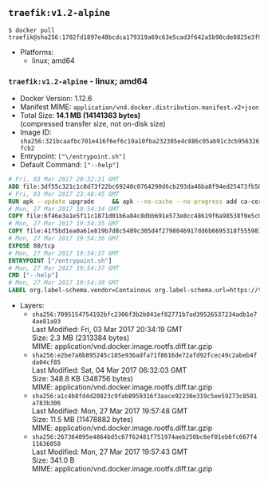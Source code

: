 ## `traefik:v1.2-alpine`

```console
$ docker pull traefik@sha256:1702fd1897e48bcdca179319a69c63e5cad3f642a5b90cde8825e3f936ee7d7f
```

-	Platforms:
	-	linux; amd64

### `traefik:v1.2-alpine` - linux; amd64

-	Docker Version: 1.12.6
-	Manifest MIME: `application/vnd.docker.distribution.manifest.v2+json`
-	Total Size: **14.1 MB (14141363 bytes)**  
	(compressed transfer size, not on-disk size)
-	Image ID: `sha256:321bcaafbc701e416f6ef6c19a10fba232305e4c886c05ab91c3cb956326fcb2`
-	Entrypoint: `["\/entrypoint.sh"]`
-	Default Command: `["--help"]`

```dockerfile
# Fri, 03 Mar 2017 20:32:21 GMT
ADD file:3df55c321c1c8d73f22bc69240c0764290d6cb293da46ba8f94ed25473fb5853 in / 
# Fri, 03 Mar 2017 23:48:45 GMT
RUN apk --update upgrade     && apk --no-cache --no-progress add ca-certificates     && rm -rf /var/cache/apk/*
# Mon, 27 Mar 2017 19:54:34 GMT
COPY file:6f46e3a1e5f11c1871d01b6a84c8dbb691e573e8cc48619f6a98538f0e5c063d in /usr/local/bin/ 
# Mon, 27 Mar 2017 19:54:35 GMT
COPY file:41f5bd1ea0a61e819b7d8c5489c305d4f2798046917dd6b6695318f555981727 in / 
# Mon, 27 Mar 2017 19:54:36 GMT
EXPOSE 80/tcp
# Mon, 27 Mar 2017 19:54:37 GMT
ENTRYPOINT ["/entrypoint.sh"]
# Mon, 27 Mar 2017 19:54:37 GMT
CMD ["--help"]
# Mon, 27 Mar 2017 19:54:38 GMT
LABEL org.label-schema.vendor=Containous org.label-schema.url=https://traefik.io org.label-schema.name=Traefik org.label-schema.description=A modern reverse-proxy org.label-schema.version=v1.2.1 org.label-schema.docker.schema-version=1.0
```

-	Layers:
	-	`sha256:7095154754192bfc2306f3b2b841ef82771b7ad39526537234adb1e74ae81a93`  
		Last Modified: Fri, 03 Mar 2017 20:34:19 GMT  
		Size: 2.3 MB (2313384 bytes)  
		MIME: application/vnd.docker.image.rootfs.diff.tar.gzip
	-	`sha256:e2be7a0b895245c185e936adfa71f8616de72afd92fcec49c2abeb4fda04cf85`  
		Last Modified: Sat, 04 Mar 2017 06:32:03 GMT  
		Size: 348.8 KB (348756 bytes)  
		MIME: application/vnd.docker.image.rootfs.diff.tar.gzip
	-	`sha256:a1c4b8fd4d20823c9fab8959316f3aace92230e319c5ee59273c8501a783b306`  
		Last Modified: Mon, 27 Mar 2017 19:57:48 GMT  
		Size: 11.5 MB (11478882 bytes)  
		MIME: application/vnd.docker.image.rootfs.diff.tar.gzip
	-	`sha256:267364095e4864bd5c67f62481f751974aeb250bc6ef01eb6fc667f411636050`  
		Last Modified: Mon, 27 Mar 2017 19:57:43 GMT  
		Size: 341.0 B  
		MIME: application/vnd.docker.image.rootfs.diff.tar.gzip
